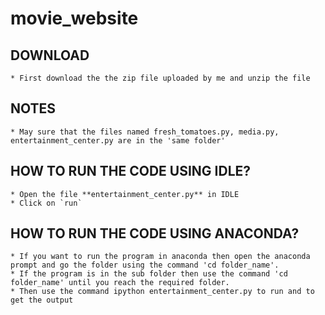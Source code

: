 # movie_website
## DOWNLOAD
	* First download the the zip file uploaded by me and unzip the file 

## NOTES
	* May sure that the files named fresh_tomatoes.py, media.py, entertainment_center.py are in the 'same folder'

## HOW TO RUN THE CODE USING IDLE?
	* Open the file **entertainment_center.py** in IDLE
	* Click on `run`

## HOW TO RUN THE CODE USING ANACONDA?
 	* If you want to run the program in anaconda then open the anaconda prompt and go the folder using the command 'cd folder_name'.
	* If the program is in the sub folder then use the command 'cd folder_name' until you reach the required folder.
	* Then use the command ipython entertainment_center.py to run and to get the output
	
 
